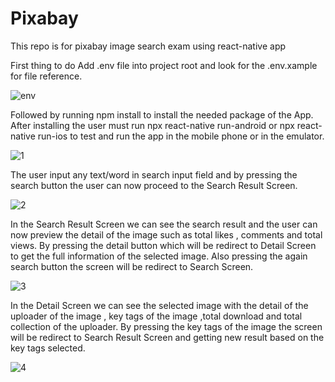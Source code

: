 # Pixabay
This repo is for pixabay image search exam using react-native app 

First thing to do Add .env file into project root and look for the .env.xample for file reference.


![env](https://user-images.githubusercontent.com/23740887/153553300-eaf940d9-2525-4e10-aa21-b46b64b2bac5.PNG)


Followed by running npm install to install the needed package of the App. After installing the user must run npx react-native run-android or npx react-native run-ios to test and run the app in the mobile phone or in the emulator.

![1](https://user-images.githubusercontent.com/23740887/153553622-c8cbd83d-6c8e-49d2-bc6a-0af14cdba745.jpg)

The user input any text/word in search input field and by pressing the search button the user can now proceed to the Search Result Screen.  

![2](https://user-images.githubusercontent.com/23740887/153554279-3e36f51b-0bba-4cef-bd70-d22614a7691a.jpg)

In the Search Result Screen we can see the search result and the user can now preview the detail of the image such as total likes , comments and total views. By pressing the detail button which will be redirect to Detail Screen to get the full information of the selected image. Also pressing the again search button the screen will be redirect to Search Screen.

![3](https://user-images.githubusercontent.com/23740887/153555142-57a27c5e-fa77-4808-aeac-3c6f635f3c9d.jpg)


In the Detail Screen we can see the selected image with the detail of the uploader of the image , key tags of the image ,total download and total collection of the uploader. By pressing the key tags of the image the screen will be redirect to Search Result Screen and getting new result based on the key tags selected.

![4](https://user-images.githubusercontent.com/23740887/153555940-1a2e28d5-5b92-4a48-ac61-e9e53375eba7.jpg)

